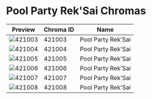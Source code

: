 # Pool Party Rek'Sai Chromas

| Preview | Chroma ID | Name |
|---------|-----------|------|
| ![421003](https://raw.communitydragon.org/latest/plugins/rcp-be-lol-game-data/global/default/v1/champion-chroma-images/421/421003.png) | 421003 | Pool Party Rek'Sai |
| ![421004](https://raw.communitydragon.org/latest/plugins/rcp-be-lol-game-data/global/default/v1/champion-chroma-images/421/421004.png) | 421004 | Pool Party Rek'Sai |
| ![421005](https://raw.communitydragon.org/latest/plugins/rcp-be-lol-game-data/global/default/v1/champion-chroma-images/421/421005.png) | 421005 | Pool Party Rek'Sai |
| ![421006](https://raw.communitydragon.org/latest/plugins/rcp-be-lol-game-data/global/default/v1/champion-chroma-images/421/421006.png) | 421006 | Pool Party Rek'Sai |
| ![421007](https://raw.communitydragon.org/latest/plugins/rcp-be-lol-game-data/global/default/v1/champion-chroma-images/421/421007.png) | 421007 | Pool Party Rek'Sai |
| ![421008](https://raw.communitydragon.org/latest/plugins/rcp-be-lol-game-data/global/default/v1/champion-chroma-images/421/421008.png) | 421008 | Pool Party Rek'Sai |